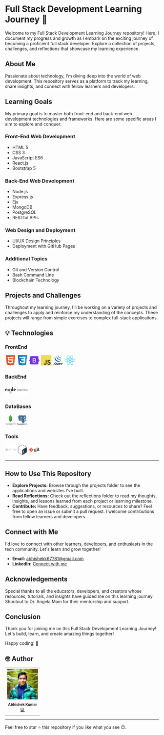 # Full Stack Development Learning Journey 🚀

Welcome to my Full Stack Development Learning Journey repository! Here, I document my progress and growth as I embark on the exciting journey of becoming a proficient full stack developer. Explore a collection of projects, challenges, and reflections that showcase my learning experience.

## About Me

Passionate about technology, I'm diving deep into the world of web development. This repository serves as a platform to track my learning, share insights, and connect with fellow learners and developers.

## Learning Goals

My primary goal is to master both front-end and back-end web development technologies and frameworks. Here are some specific areas I aim to explore and conquer:

### Front-End Web Development

- HTML 5
- CSS 3
- JavaScript ES6
- React.js
- Bootstrap 5

### Back-End Web Development

- Node.js
- Express.js
- Ejs
- MongoDB
- PostgreSQL
- RESTful APIs

### Web Design and Deployment

- UI/UX Design Principles
- Deployment with GitHub Pages

### Additional Topics

- Git and Version Control
- Bash Command Line
- Blockchain Technology

## Projects and Challenges

Throughout my learning journey, I'll be working on a variety of projects and challenges to apply and reinforce my understanding of the concepts. These projects will range from simple exercises to complex full-stack applications.
## 💡 Technologies
### FrontEnd
  <p align="left">
    <img src="https://raw.githubusercontent.com/devicons/devicon/d00d0969292a6569d45b06d3f350f463a0107b0d/icons/html5/html5-original.svg" alt="html5" width="35" height="35"/>
    <img src="https://raw.githubusercontent.com/devicons/devicon/d00d0969292a6569d45b06d3f350f463a0107b0d/icons/css3/css3-original.svg" alt="css3" width="35" height="35"/>
    <img src="https://raw.githubusercontent.com/devicons/devicon/d00d0969292a6569d45b06d3f350f463a0107b0d/icons/bootstrap/bootstrap-plain.svg" alt="bootstrap" width="35" height="35"/>
    <img src="https://raw.githubusercontent.com/devicons/devicon/d00d0969292a6569d45b06d3f350f463a0107b0d/icons/javascript/javascript-original.svg" alt="javascript" width="35" height="35"/>
    <img src="https://raw.githubusercontent.com/devicons/devicon/ac557d6ff33ff370a5db99f97aeab35ea5c67fbd/icons/jquery/jquery-original-wordmark.svg" alt="jquery" width="35" height="35"/>
    <img src="https://raw.githubusercontent.com/devicons/devicon/c5378d6c2510ffa0b3e4475af95618a8048d6cf1/icons/react/react-original.svg" alt="react" width="35" height="35"/>
  </p>
  
### BackEnd
  <p>
    <img src="https://raw.githubusercontent.com/devicons/devicon/d00d0969292a6569d45b06d3f350f463a0107b0d/icons/nodejs/nodejs-original-wordmark.svg" alt="nodejs" width="35" height="35">
    <img src="https://raw.githubusercontent.com/devicons/devicon/c5378d6c2510ffa0b3e4475af95618a8048d6cf1/icons/express/express-original-wordmark.svg" alt="express" width="35" height="35">
  </p>

### DataBases
  <p align="left">
    <img src="https://raw.githubusercontent.com/devicons/devicon/c5378d6c2510ffa0b3e4475af95618a8048d6cf1/icons/mongodb/mongodb-original-wordmark.svg" alt="mongo-db" width="35" height="35">
    <img src="https://raw.githubusercontent.com/devicons/devicon/c5378d6c2510ffa0b3e4475af95618a8048d6cf1/icons/postgresql/postgresql-original-wordmark.svg" alt="postgresql" width="35" height="35">
  </p>
  
### Tools
  <p align="left">
    <img src="https://raw.githubusercontent.com/devicons/devicon/c5378d6c2510ffa0b3e4475af95618a8048d6cf1/icons/atom/atom-original-wordmark.svg" alt="atom" width="35" height="35">
    <img src="https://raw.githubusercontent.com/devicons/devicon/c5378d6c2510ffa0b3e4475af95618a8048d6cf1/icons/bash/bash-original.svg" alt="atom" width="35" height="35">
    <img src="https://raw.githubusercontent.com/devicons/devicon/c5378d6c2510ffa0b3e4475af95618a8048d6cf1/icons/git/git-original-wordmark.svg" alt="git" width="35" height="35">
  </p>
<hr>

## How to Use This Repository

- **Explore Projects:** Browse through the projects folder to see the applications and websites I've built.
- **Read Reflections:** Check out the reflections folder to read my thoughts, insights, and lessons learned from each project or learning milestone.
- **Contribute:** Have feedback, suggestions, or resources to share? Feel free to open an issue or submit a pull request. I welcome contributions from fellow learners and developers.

## Connect with Me

I'd love to connect with other learners, developers, and enthusiasts in the tech community. Let's learn and grow together!

- **Email:** abhishekk67781@gmail.com
- **LinkedIn:** [Connect with me](https://www.linkedin.com/in/kumarabhi01/)

## Acknowledgements

Special thanks to all the educators, developers, and creators whose resources, tutorials, and insights have guided me on this learning journey. Shoutout to Dr. Angela Mam for their mentorship and support.

## Conclusion

Thank you for joining me on this Full Stack Development Learning Journey! Let's build, learn, and create amazing things together!

Happy coding! 🚀
## 🤓 Author 
<table>
  <tr>
    <td align="center"><a href="https://github.com/curious-Abhi"><img src="https://github.com/curious-Abhi/LEARNING-FULL_STACK_DEVELOPER/blob/main/IMG_20240209_063815_660.jpg" width="100px;" alt=""/><br /><sub><b>Abhishek Kumar</b></sub></a><br /><a href= "https://github.com/curious-Abhi" title="Code">💻</a></td>
  <tr>
</table>

---

Feel free to star ⭐ this repository if you like what you see 😉.



